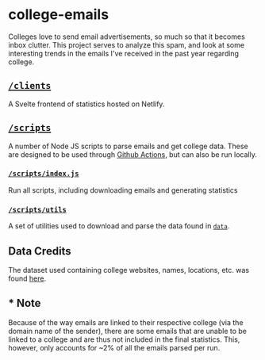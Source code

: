 # college-emails

Colleges love to send email advertisements, so much so that it becomes inbox clutter. This project serves to analyze this spam, and look at some interesting trends in the emails I've received in the past year regarding college.

## [`/clients`](/clients) 

A Svelte frontend of statistics hosted on Netlify.

## [`/scripts`](/scripts)
A number of Node JS scripts to parse emails and get college data. These are designed to be used through [Github Actions](/.github/workflows/main.yml), but can also be run locally.

### [`/scripts/index.js`](/scripts/index.js)
Run all scripts, including downloading emails and generating statistics

### [`/scripts/utils`](/scripts/utils)
A set of utilities used to download and parse the data found in [`data`](/scripts/data).


## Data Credits

The dataset used containing college websites, names, locations, etc. was found [here](https://data.ed.gov/dataset/college-scorecard-all-data-files-through-6-2020/resources).

## * Note

Because of the way emails are linked to their respective college (via the domain name of the sender), there are some emails that are unable to be linked to a college and are thus not included in the final statistics. This, however, only accounts for ~2% of all the emails parsed per run.